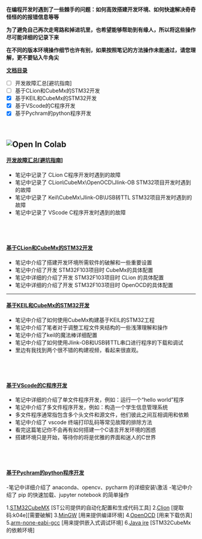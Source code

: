 
**在编程开发时遇到了一些棘手的问题：如何高效搭建开发环境、如何快速解决奇奇怪怪的的报错信息等等**

**为了避免自己再次走弯路和掉进坑里，也希望能够帮助到有缘人，所以将这些操作尽可能详细的记录下来**

**在不同的版本环境操作细节也许有别，如果按照笔记的方法操作未能通过，请您理解，更不要钻入牛角尖**


**[文档目录](#jump1)** 

- [ ] 开发故障汇总[避坑指南]
- [ ] 基于CLion和CubeMx的STM32开发
- [X] 基于KEIL和CubeMx的STM32开发
- [x] 基于VScode的C程序开发
- [x] 基于Pychram的python程序开发

&emsp;

![Open In Colab](https://img.shields.io/badge/update-2023.05.27-green.svg)
---
#### <a id="jump1"> [开发故障汇总[避坑指南]](https://note.youdao.com/s/Ia47aSut)</a>
- 笔记中记录了 CLion C程序开发时遇到的故障
- 笔记中记录了 CLion\CubeMx\OpenOCD\Jlink-OB STM32项目开发时遇到的故障
- 笔记中记录了 Keil\CubeMx\Jlink-OB\USB转TTL STM32项目开发时遇到的故障
- 笔记中记录了 VScode C程序开发时遇到的故障

&emsp;
---
#### [基于CLion和CubeMx的STM32开发](https://note.youdao.com/s/OiOrOPUA)
- 笔记中介绍了搭建开发环境所需软件的破解和一些重要设置
- 笔记中介绍了开发 STM32F103项目时 CubeMx的具体配置
- 笔记中详细的介绍了开发 STM32F103项目时 CLion 的具体配置
- 笔记中详细的介绍了开发 STM32F103项目时 OpenOCD的具体配置
&emsp;
---
#### [基于KEIL和CubeMx的STM32开发](https://note.youdao.com/s/OiOrOPUA)
- 笔记中介绍了如何使用CubeMx构建基于KEIL的STM32工程
- 笔记中介绍了笔者对于调整工程文件夹结构的一些浅薄理解和操作
- 笔记中介绍了keil的魔法棒详细配置
- 笔记中介绍了如何使用Jlink-OB和USB转TTL串口进行程序的下载和调试
- 里边有我找到两个很不错的构建视频，看起来很直观。 

&emsp;
---
#### [基于VScode的C程序开发](https://note.youdao.com/s/CisHoFe)

- 笔记中详细的介绍了单文件程序开发，例如：运行一个“hello world”程序
- 笔记中介绍了多文件程序开发，例如：构造一个学生信息管理系统
- 多文件程序通常指包含多个头文件和源文件，他们彼此之间互相调用和依赖
- 笔记中介绍了 vscode 终端打印乱码等常见故障的排除方法
- 看完这篇笔记你不会再有如何搭建一个C语言开发环境的困惑
- 搭建环境只是开始，等待你的将是优雅的界面和迷人的C世界 


&emsp;
---
#### [基于Pychram的python程序开发](https://note.youdao.com/s/QRXR7oEg)

-笔记中详细介绍了 anaconda、opencv、pycharm 的详细安装\激活
-笔记中介绍了 pip 的快速加载、jupyter notebook 的简单操作

1.[STM32CubeMX](https://www.st.com/zh/development-tools/stm32cubemx.html#get-software) [ST公司提供的自动化配置和生成代码工具]
2.[Clion](https://pan.baidu.com/s/1pZKVNuuSGjd25cT76oO70A?pwd=k04e) [提取码:k04e][需要破解]
3.[MinGW](https://sourceforge.net/projects/mingw-w64/files/mingw-w64/mingw-w64-release/mingw-w64-v11.0.0.tar.bz2/download) [用来提供编译环境]
4.[OpenOCD](https://sourceforge.net/projects/openocd/postdownload) [用来下载仿真]
5.[arm-none-eabi-gcc](https://developer.arm.com/downloads/-/gnu-rm) [用来提供嵌入式调试环境]
6.[Java jre](https://www.azul.com/downloads/?package=jdk#zulu) [STM32CubeMx的依赖环境]







